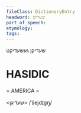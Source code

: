 ```yaml
---
fileClass: DictionaryEntry
headword: שעדיקן
part_of_speech: 
etymology: 
tags: 
---
```

שעדיקן
געשעדיקט

HASIDIC
=======
= AMERICA = 

<שעדיגן>
/ˈšejdɪgŋ̩/